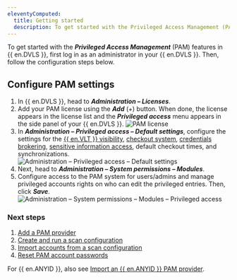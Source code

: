 ```yaml
---
eleventyComputed:
  title: Getting started
  description: To get started with the Privileged Access Management (PAM) features of {{en.DVLS }}, first log in as an administrator in your {{ en.DVLS }}.
---
```

To get started with the ***Privileged Access Management*** (PAM) features in {{ en.DVLS }}, first log in as an administrator in your {{ en.DVLS }}. Then, follow the configuration steps below.

## Configure PAM settings

1. In {{ en.DVLS }}, head to ***Administration – Licenses***.
1. Add your PAM license using the ***Add*** (+) button. When done, the license appears in the license list and the ***Privileged access*** menu appears in the side panel of your {{ en.DVLS }}.
![PAM license](https://cdnweb.devolutions.net/docs/docs_en_server_ServerOp2104.png)
1. In ***Administration – Privileged access – Default settings***, configure the settings for the [{{ en.VLT }} visibility](/server/web-interface/vault-access/), [checkout system](/pam/server/checkout-process/request-checkout/), [credentials brokering](/pam/server/view-sensitive-data-account-brokering/), [sensitive information access](/pam/server/view-sensitive-data-account-brokering/), default checkout times, and synchronizations.
![Administration – Privileged access – Default settings](https://cdnweb.devolutions.net/docs/docs_en_server_ServerOp2105.png)
1. Next, head to ***Administration – System permissions – Modules***.
1. Configure access to the PAM system for users/admins and manage privileged accounts rights on who can edit the privileged entries. Then, click ***Save***.
![Administration – System permissions – Modules – Privileged access](https://cdnweb.devolutions.net/docs/docs_en_server_ServerOp2106.png)

### Next steps

1. [Add a PAM provider](pam/server/getting-started/add-pam-provider)
1. [Create and run a scan configuration](pam/server/getting-started/create-run-scan-configuration)
1. [Import accounts from a scan configuration](pam/server/getting-started/import-accounts-scan-configuration)
1. [Reset PAM account passwords](pam/server/getting-started/reset-pam-account-passwords)

For {{ en.ANYID }}, also see [Import an {{ en.ANYID }} PAM provider](pam/server/getting-started/anyidentity/import-anyidentity-pam-provider).